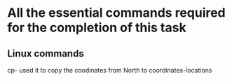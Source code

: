 # All the essential commands required for the completion of this task

## Linux commands 

cp- used it to copy the coodinates from North to coordinates-locations
